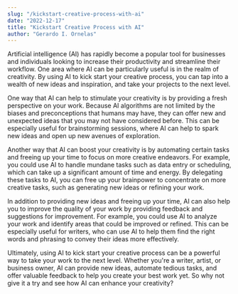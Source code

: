 ```yaml
---
slug: "/kickstart-creative-process-with-ai"
date: "2022-12-17"
title: "Kickstart Creative Process with AI"
author: "Gerardo I. Ornelas"
---
```


Artificial intelligence (AI) has rapidly become a popular tool for businesses and individuals looking to increase their productivity and streamline their workflow. One area where AI can be particularly useful is in the realm of creativity. By using AI to kick start your creative process, you can tap into a wealth of new ideas and inspiration, and take your projects to the next level.

One way that AI can help to stimulate your creativity is by providing a fresh perspective on your work. Because AI algorithms are not limited by the biases and preconceptions that humans may have, they can offer new and unexpected ideas that you may not have considered before. This can be especially useful for brainstorming sessions, where AI can help to spark new ideas and open up new avenues of exploration.

Another way that AI can boost your creativity is by automating certain tasks and freeing up your time to focus on more creative endeavors. For example, you could use AI to handle mundane tasks such as data entry or scheduling, which can take up a significant amount of time and energy. By delegating these tasks to AI, you can free up your brainpower to concentrate on more creative tasks, such as generating new ideas or refining your work.

In addition to providing new ideas and freeing up your time, AI can also help you to improve the quality of your work by providing feedback and suggestions for improvement. For example, you could use AI to analyze your work and identify areas that could be improved or refined. This can be especially useful for writers, who can use AI to help them find the right words and phrasing to convey their ideas more effectively.

Ultimately, using AI to kick start your creative process can be a powerful way to take your work to the next level. Whether you're a writer, artist, or business owner, AI can provide new ideas, automate tedious tasks, and offer valuable feedback to help you create your best work yet. So why not give it a try and see how AI can enhance your creativity?
